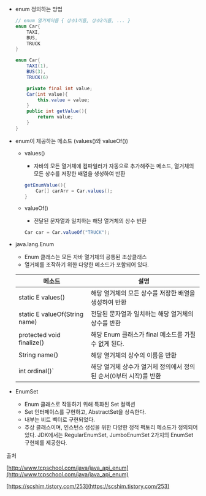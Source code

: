 - enum 정의하는 방법
    
    ```java
    // enum 열거체이름 { 상수1이름, 상수2이름, ... }
    enum Car{
    	TAXI,
    	BUS,
    	TRUCK
    }
    ```
    
    ```java
    enum Car{
    	TAXI(1),
    	BUS(3),
    	TRUCK(6)
    
    	private final int value;
    	Car(int value){
    		this.value = value;
    	}
    	public int getValue(){
    		return value;
    	}
    }
    ```
    

- enum이 제공하는 메소드 (values()와 valueOf())
    - values()
        - 자바의 모든 열거체에 컴파일러가 자동으로 추가해주는 메소드, 열거체의 모든 상수를 저장한 배열을 생성하여 반환
        
        ```java
        getEnumValue(){
        	Car[] carArr = Car.values();
        }
        ```
        
    - valueOf()
        - 전달된 문자열과 일치하는 해당 열거체의 상수 반환
        
        ```java
        Car car = Car.valueOf("TRUCK");
        ```
        

- java.lang.Enum
    - Enum 클래스는 모든 자바 열거체의 공통된 조상클래스
    - 열거체를 조작하기 위한 다양한 메소드가 포함되어 있다.
    
    | 메소드 | 설명 |
    | --- | --- |
    | static  E values() | 해당 열거체의 모든 상수를 저장한 배열을 생성하여 반환 |
    | static E valueOf(String name) | 전달된 문자열과 일치하는 해당 열거체의 상수를 반환 |
    | protected void finalize() | 해당 Enum 클래스가 final 메소드를 가질 수 없게 된다. |
    | String name() | 해당 열거체의 상수의 이름을 반환 |
    | int ordinal()` | 해당 열거체 상수가 열거체 정의에서 정의된 순서(0부터 시작)를 반환 |

- EnumSet
    - Enum 클래스로 작동하기 위해 특화된 Set 컬렉션
    - Set 인터페이스를 구현하고, AbstractSet을 상속한다.
    - 내부는 비트 벡터로 구현되었다.
    - 추상 클래스이며, 인스턴스 생성을 위한 다양한 정적 팩토리 메소드가 정의되어 있다. JDK에서는 RegularEnumSet, JumboEnumSet 2가지의 EnumSet 구현체를 제공한다.

출처

[http://www.tcpschool.com/java/java_api_enum](http://www.tcpschool.com/java/java_api_enum)

[https://scshim.tistory.com/253](https://scshim.tistory.com/253)
